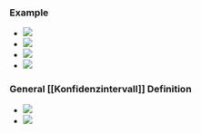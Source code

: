 ### Example
+ ![](../../../z_images/Pasted%20image%2020230115092527.png)
+ ![](../../../z_images/Pasted%20image%2020230115093415.png)
+ ![](../../../z_images/Pasted%20image%2020230115093517.png)
+ ![](../../../z_images/Pasted%20image%2020230115093609.png)

### General [[Konfidenzintervall]] Definition
+ ![](../../../z_images/Pasted%20image%2020230115093924.png)
+ ![](../../../z_images/Pasted%20image%2020230115094107.png)